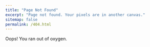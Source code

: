 ```yaml
---
title: "Page Not Found"
excerpt: "Page not found. Your pixels are in another canvas."
sitemap: false
permalink: /404.html
---
```


Oops! You ran out of oxygen.
